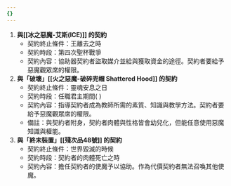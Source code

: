 ```yaml
---
{}
---
```

1. **與[[冰之惡魔-艾斯(ICE)]] 的契約**
    - 契約終止條件：王離去之時
    - 契約時段：第四次聖杯戰爭
    - 契約內容：協助器契約者盜取媒介並給與獲取資金的途徑。契約者要給予惡魔觀眾席的權限。
2. **與「破壞」[[火之惡魔-破碎兜帽 Shattered Hood]] 的契約**
    - 契約終止條件：靈魂安息之日
    - 契約時段：任職君主期間( )
    - 契約內容：指導契約者成為教師所需的素質、知識與教學方法。契約者要給予惡魔觀眾席的權限。
    - 備註：與契約者附身，契約者肉體與性格皆會幼兒化，但能任意使用惡魔知識與權能。
3. **與「終末裝置」[[殘次品48號]] 的契約**
    - 契約終止條件：世界毀滅的時候
    - 契約時段：契約者的肉體死亡之時
    - 契約內容：擔任契約者的使魔予以協助。作為代價契約者無法召喚其他使魔。
